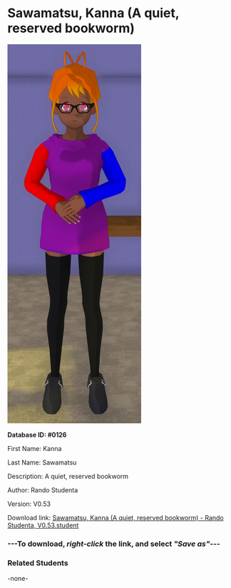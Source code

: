 # Sawamatsu, Kanna (A quiet, reserved bookworm)

<img src="../../Files/Images/Sawamatsu, Kanna (A quiet, reserved bookworm).png" title="Sawamatsu, Kanna (A quiet, reserved bookworm) - Rando Studenta, V0.53">

**Database ID: #0126**

First Name: Kanna

Last Name: Sawamatsu

Description: A quiet, reserved bookworm

Author: Rando Studenta

Version: V0.53

Download link: <a href="https://raw.githubusercontent.com/Arbiter1223/Daigaku-Gurashi-Custom-Students/master/Files/Student%20Files/Sawamatsu%2C%20Kanna%20(A%20quiet%2C%20reserved%20bookworm)%20-%20Rando%20Studenta%2C%20V0.53.student">Sawamatsu, Kanna (A quiet, reserved bookworm) - Rando Studenta, V0.53.student</a>

### ---**To download, _right-click_ the link, and select _"Save as"_**---

### Related Students

-none-
